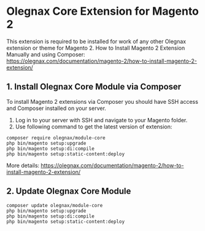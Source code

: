 # Olegnax Core Extension for Magento 2

This extension is required to be installed for work of any other Olegnax extension or theme for Magento 2.
How to Install Magento 2 Extension Manually and using Composer: https://olegnax.com/documentation/magento-2/how-to-install-magento-2-extension/

## 1. Install Olegnax Core Module via Composer

To install Magento 2 extensions via Composer you should have SSH access and Composer installed on your server.

1. Log in to your server with SSH and navigate to your Magento folder.
2. Use following command to get the latest version of extension:

```
composer require olegnax/module-core
php bin/magento setup:upgrade
php bin/magento setup:di:compile
php bin/magento setup:static-content:deploy
```

More details: https://olegnax.com/documentation/magento-2/how-to-install-magento-2-extension/


## 2. Update Olegnax Core Module

```
composer update olegnax/module-core
php bin/magento setup:upgrade
php bin/magento setup:di:compile
php bin/magento setup:static-content:deploy
```